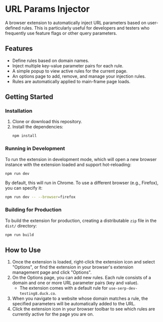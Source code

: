 # URL Params Injector

A browser extension to automatically inject URL parameters based on user-defined rules. This is particularly useful for developers and testers who frequently use feature flags or other query parameters.

## Features

- Define rules based on domain names.
- Inject multiple key-value parameter pairs for each rule.
- A simple popup to view active rules for the current page.
- An options page to add, remove, and manage your injection rules.
- Rules are automatically applied to main-frame page loads.

## Getting Started

### Installation

1.  Clone or download this repository.
2.  Install the dependencies:
    ```bash
    npm install
    ```

### Running in Development

To run the extension in development mode, which will open a new browser instance with the extension loaded and support hot-reloading:

```bash
npm run dev
```

By default, this will run in Chrome. To use a different browser (e.g., Firefox), you can specify it:

```bash
npm run dev -- --browser=firefox
```

### Building for Production

To build the extension for production, creating a distributable `zip` file in the `dist/` directory:

```bash
npm run build
```

## How to Use

1.  Once the extension is loaded, right-click the extension icon and select "Options", or find the extension in your browser's extension management page and click "Options".
2.  On the Options page, you can add new rules. Each rule consists of a domain and one or more URL parameter pairs (key and value).
    - The extension comes with a default rule for `use-serp-dev-testing8.duck.co`.
3.  When you navigate to a website whose domain matches a rule, the specified parameters will be automatically added to the URL.
4.  Click the extension icon in your browser toolbar to see which rules are currently active for the page you are on.
